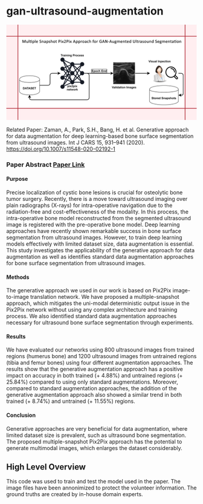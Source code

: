 # gan-ultrasound-augmentation
![Alt text](IMAGES/repository-template.png "Multiple Snapshot Pix2Pix Process")

Related Paper: Zaman, A., Park, S.H., Bang, H. et al. Generative approach for data augmentation for deep learning-based bone surface segmentation from ultrasound images. Int J CARS 15, 931–941 (2020). https://doi.org/10.1007/s11548-020-02192-1

### Paper Abstract [Paper Link](Journal-Paper.pdf)
#### Purpose
Precise localization of cystic bone lesions is crucial for osteolytic bone tumor surgery. Recently, there is a move toward ultrasound imaging over plain radiographs (X-rays) for intra-operative navigation due to the radiation-free and cost-effectiveness of the modality. In this process, the intra-operative bone model reconstructed from the segmented ultrasound image is registered with the pre-operative bone model. Deep learning approaches have recently shown remarkable success in bone surface segmentation from ultrasound images. However, to train deep learning models effectively with limited dataset size, data augmentation is essential. This study investigates the applicability of the generative approach for data augmentation as well as identifies standard data augmentation approaches for bone surface segmentation from ultrasound images.

#### Methods
The generative approach we used in our work is based on Pix2Pix image-to-image translation network. We have proposed a multiple-snapshot approach, which mitigates the uni-modal deterministic output issue in the Pix2Pix network without using any complex architecture and training process. We also identified standard data augmentation approaches necessary for ultrasound bone surface segmentation through experiments.

#### Results
We have evaluated our networks using 800 ultrasound images from trained regions (humerus bone) and 1200 ultrasound images from untrained regions (tibia and femur bones) using four different augmentation approaches. The results show that the generative augmentation approach has a positive impact on accuracy in both trained (+ 4.88%) and untrained regions (+ 25.84%) compared to using only standard augmentations. Moreover, compared to standard augmentation approaches, the addition of the generative augmentation approach also showed a similar trend in both trained (+ 8.74%) and untrained (+ 11.55%) regions.

#### Conclusion
Generative approaches are very beneficial for data augmentation, where limited dataset size is prevalent, such as ultrasound bone segmentation. The proposed multiple-snapshot Pix2Pix approach has the potential to generate multimodal images, which enlarges the dataset considerably.

## High Level Overview
This code was used to train and test the model used in the paper. The image files have been annonimized to protect the volunteer information. The ground truths are created by in-house domain experts. 

